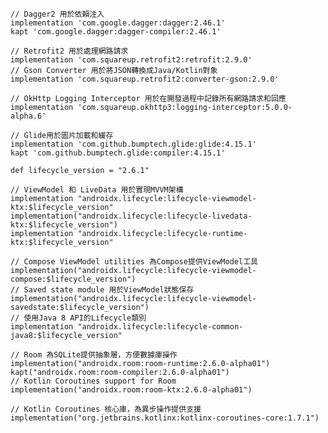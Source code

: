     // Dagger2 用於依賴注入
    implementation 'com.google.dagger:dagger:2.46.1'
    kapt 'com.google.dagger:dagger-compiler:2.46.1'

    // Retrofit2 用於處理網路請求
    implementation 'com.squareup.retrofit2:retrofit:2.9.0'
    // Gson Converter 用於將JSON轉換成Java/Kotlin對象
    implementation 'com.squareup.retrofit2:converter-gson:2.9.0'

    // OkHttp Logging Interceptor 用於在開發過程中記錄所有網路請求和回應
    implementation 'com.squareup.okhttp3:logging-interceptor:5.0.0-alpha.6'

    // Glide用於圖片加載和緩存
    implementation 'com.github.bumptech.glide:glide:4.15.1'
    kapt 'com.github.bumptech.glide:compiler:4.15.1'

    def lifecycle_version = "2.6.1"

    // ViewModel 和 LiveData 用於實現MVVM架構
    implementation "androidx.lifecycle:lifecycle-viewmodel-ktx:$lifecycle_version"
    implementation("androidx.lifecycle:lifecycle-livedata-ktx:$lifecycle_version")
    implementation "androidx.lifecycle:lifecycle-runtime-ktx:$lifecycle_version"

    // Compose ViewModel utilities 為Compose提供ViewModel工具
    implementation("androidx.lifecycle:lifecycle-viewmodel-compose:$lifecycle_version")
    // Saved state module 用於ViewModel狀態保存
    implementation("androidx.lifecycle:lifecycle-viewmodel-savedstate:$lifecycle_version")
    // 使用Java 8 API的Lifecycle類別
    implementation "androidx.lifecycle:lifecycle-common-java8:$lifecycle_version"

    // Room 為SQLite提供抽象層，方便數據庫操作
    implementation("androidx.room:room-runtime:2.6.0-alpha01")
    kapt("androidx.room:room-compiler:2.6.0-alpha01")
    // Kotlin Coroutines support for Room
    implementation("androidx.room:room-ktx:2.6.0-alpha01")

    // Kotlin Coroutines 核心庫，為異步操作提供支援
    implementation("org.jetbrains.kotlinx:kotlinx-coroutines-core:1.7.1")

